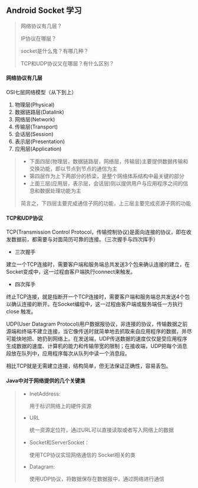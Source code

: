 ## Android Socket 学习

> 网络协议有几层？
>
> IP协议在哪层？
>
> socket是什么鬼？有哪几种？
>
> TCP和UDP协议又在哪层？有什么区别？

#### 网络协议有几层

OSI七层网络模型（从下到上）

1. 物理层(Physical)
2. 数据链路层(Datalink)
3. 网络层(Network)
4. 传输层(Transport)
5. 会话层(Session)
6. 表示层(Presentation)
7. 应用层(Application)

> * 下面四层(物理层，数据链路层，网络层，传输层)主要提供数据传输和交换功能，即以节点到节点的通信为主
> * 第四层作为上下两部分的桥梁，是整个网络体系结构中最关键的部分
> * 上面三层(应用层，表示层，会话层)则以提供用户与应用程序之间的信息和数据处理功能为主
>
> 简言之，下四层主要完成通信子网的功能，上三层主要完成资源子网的功能

#### TCP和UDP协议

TCP(Transmission Control Protocol，传输控制协议)是面向连接的协议，即在收发数据前，都需要与对面简历可靠的连接。（三次握手与四次挥手）

* 三次握手

建立一个TCP连接时，需要客户端和服务端总共发送3个包来确认连接的建立，在Socket变成中，这一过程由客户端执行connect来触发。

* 四次挥手

终止TCP连接，就是指断开一个TCP连接时，需要客户端和服务端总共发送4个包以确认连接的断开。在Socket编程中，这一过程由客户端或服务端任一方执行close 触发。



UDP(User Datagram Protocol)用户数据报协议，非连接的协议，传输数据之前源端和终端不建立连接，当它像传送时就简单地去抓取来自应用程序的数据，并尽可能快地把、她扔到网络上。在发送端，UDP传送数据的速度仅仅是受应用程序生成数据的速度、计算机的能力和传输带宽的限制；在接收端，UDP把每个消息段放在队列中，应用程序每次从队列中读一个消息段。

相比TCP就是无需建立连接，结构简单，但无法保证正确性，容易丢包。



#### Java中对于网络提供的几个关键类

> * InetAddress:
>
>   用于标识网络上的硬件资源
>
> * URL
>
>   统一资源定位符，通过URL可以直接读取或者写入网络上的数据
>
> * Socket和ServerSocket：
>
>   使用TCP协议实现网络通信的 Socket相关的类
>
> * Datagram:
>
>   使用UDP协议，将数据保存在数据报中，通过网络进行通信